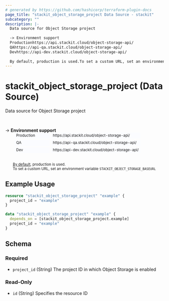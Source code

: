 ```yaml
---
# generated by https://github.com/hashicorp/terraform-plugin-docs
page_title: "stackit_object_storage_project Data Source - stackit"
subcategory: ""
description: |-
  Data source for Object Storage project
  
  -> Environment support
  Productionhttps://api.stackit.cloud/object-storage-api/
  QAhttps://api-qa.stackit.cloud/object-storage-api/
  Devhttps://api-dev.stackit.cloud/object-storage-api/
  
  By default, production is used.To set a custom URL, set an environment variable STACKITOBJECTSTORAGE_BASEURL
---
```


# stackit_object_storage_project (Data Source)

Data source for Object Storage project

<br />

-> __Environment support__<br /><table style='border-collapse: separate; border-spacing: 5px; margin-top:-20px; margin-left: 24px; font-size: smaller;'>
<tr><td style='width: 100px; background: #fbfcff; border: none;'>Production</td><td style='background: #fbfcff; border: none;'>https://api.stackit.cloud/object-storage-api/</td></tr>
<tr><td style='background: #fbfcff; border: none;'>QA</td><td style='background: #fbfcff; border: none;'>https://api-qa.stackit.cloud/object-storage-api/</td></tr>
<tr><td style='background: #fbfcff; border: none;'>Dev</td><td style='background: #fbfcff; border: none;'>https://api-dev.stackit.cloud/object-storage-api/</td></tr>
</table><br />
<small style='margin-left: 24px; margin-top: -5px; display: inline-block;'><a href="https://registry.terraform.io/providers/SchwarzIT/stackit/latest/docs#environment">By default</a>, production is used.<br />To set a custom URL, set an environment variable <code>STACKIT_OBJECT_STORAGE_BASEURL</code></small>

## Example Usage

```terraform
resource "stackit_object_storage_project" "example" {
  project_id = "example"
}

data "stackit_object_storage_project" "example" {
  depends_on = [stackit_object_storage_project.example]
  project_id = "example"
}
```

<!-- schema generated by tfplugindocs -->
## Schema

### Required

- `project_id` (String) The project ID in which Object Storage is enabled

### Read-Only

- `id` (String) Specifies the resource ID


